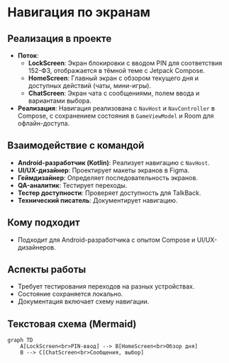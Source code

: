 # Навигация по экранам

## Реализация в проекте
- **Поток**: 
  - **LockScreen**: Экран блокировки с вводом PIN для соответствия 152-ФЗ, отображается в тёмной теме с Jetpack Compose.
  - **HomeScreen**: Главный экран с обзором текущего дня и доступных действий (чаты, мини-игры).
  - **ChatScreen**: Экран чата с сообщениями, полем ввода и вариантами выбора.
- **Реализация**: Навигация реализована с `NavHost` и `NavController` в Compose, с сохранением состояния в `GameViewModel` и Room для офлайн-доступа.

## Взаимодействие с командой
- **Android-разработчик (Kotlin)**: Реализует навигацию с `NavHost`.
- **UI/UX-дизайнер**: Проектирует макеты экранов в Figma.
- **Геймдизайнер**: Определяет последовательность экранов.
- **QA-аналитик**: Тестирует переходы.
- **Тестер доступности**: Проверяет доступность для TalkBack.
- **Технический писатель**: Документирует навигацию.

## Кому подходит
- Подходит для Android-разработчика с опытом Compose и UI/UX-дизайнеров.

## Аспекты работы
- Требует тестирования переходов на разных устройствах.
- Состояние сохраняется локально.
- Документация включает схему навигации.

## Текстовая схема (Mermaid)
```mermaid
graph TD
    A[LockScreen<br>PIN-ввод] --> B[HomeScreen<br>Обзор дня]
    B --> C[ChatScreen<br>Сообщения, выбор]
``` 